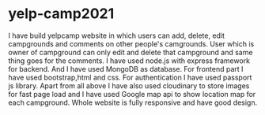 # yelp-camp2021

I have build yelpcamp website in which users can add, delete, edit campgrounds and comments on other people's camgrounds. User which is owner of campground can only edit and delete that campground and same thing goes for the comments.
I have used node.js with express framework for backend. And I have used MongoDB as database. For frontend part I have used bootstrap,html and css. For authentication I have used passport js library. Apart from all above I have also used cloudinary to store images for fast page load and I have used Google map api to show location map for each campground. Whole website is fully responsive and have good design.
